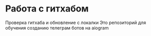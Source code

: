 # Работа с гитхабом
Проверка гитхаба и обновление с локалки
Это репозиторий для обучения созданию телеграм ботов на aiogram
